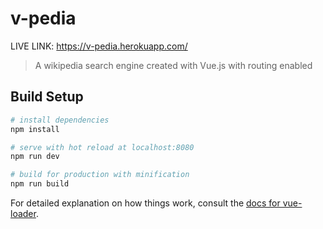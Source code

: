 # v-pedia
LIVE LINK: https://v-pedia.herokuapp.com/

> A wikipedia search engine created with Vue.js with routing enabled

## Build Setup

``` bash
# install dependencies
npm install

# serve with hot reload at localhost:8080
npm run dev

# build for production with minification
npm run build
```

For detailed explanation on how things work, consult the [docs for vue-loader](http://vuejs.github.io/vue-loader).

